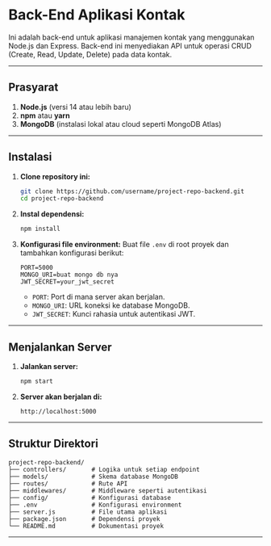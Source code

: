 # Back-End Aplikasi Kontak

Ini adalah back-end untuk aplikasi manajemen kontak yang menggunakan Node.js dan Express. Back-end ini menyediakan API untuk operasi CRUD (Create, Read, Update, Delete) pada data kontak.

---

## Prasyarat

1. **Node.js** (versi 14 atau lebih baru)
2. **npm** atau **yarn**
3. **MongoDB** (instalasi lokal atau cloud seperti MongoDB Atlas)

---

## Instalasi

1. **Clone repository ini:**
   ```bash
   git clone https://github.com/username/project-repo-backend.git
   cd project-repo-backend
   ```

2. **Instal dependensi:**
   ```bash
   npm install
   ```

3. **Konfigurasi file environment:**
   Buat file `.env` di root proyek dan tambahkan konfigurasi berikut:
   ```env
   PORT=5000
   MONGO_URI=buat mongo db nya
   JWT_SECRET=your_jwt_secret
   ```

   - `PORT`: Port di mana server akan berjalan.
   - `MONGO_URI`: URL koneksi ke database MongoDB.
   - `JWT_SECRET`: Kunci rahasia untuk autentikasi JWT.

---

## Menjalankan Server

1. **Jalankan server:**
   ```bash
   npm start
   ```

2. **Server akan berjalan di:**
   ```
   http://localhost:5000
   ```

---

## Struktur Direktori

```
project-repo-backend/
├── controllers/       # Logika untuk setiap endpoint
├── models/            # Skema database MongoDB
├── routes/            # Rute API
├── middlewares/       # Middleware seperti autentikasi
├── config/            # Konfigurasi database
├── .env               # Konfigurasi environment
├── server.js          # File utama aplikasi
├── package.json       # Dependensi proyek
└── README.md          # Dokumentasi proyek
```

---


